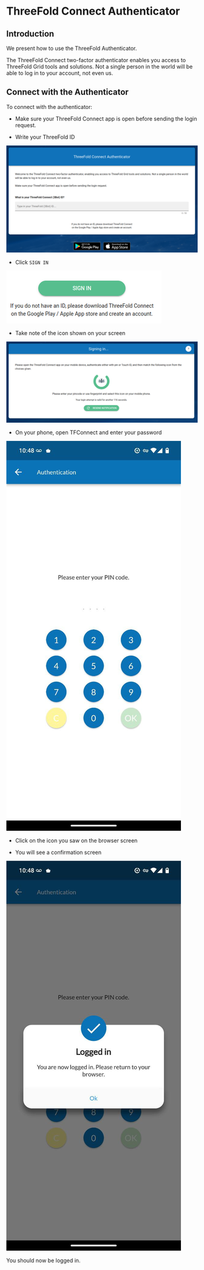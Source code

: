 <h1> ThreeFold Connect Authenticator</h1>



## Introduction

We present how to use the ThreeFold Authenticator. 

The ThreeFold Connect two-factor authenticator enables you access to ThreeFold Grid tools and solutions. Not a single person in the world will be able to log in to your account, not even us.

## Connect with the Authenticator

To connect with the authenticator:

- Make sure your ThreeFold Connect app is open before sending the login request.

- Write your ThreeFold ID

![](./img/tfconnect_authenticator_1.png)

- Click `SIGN IN`

![](./img/tfconnect_authenticator_2.png)

- Take note of the icon shown on your screen

![](./img/tfconnect_authenticator_3.png)

- On your phone, open TFConnect and enter your password

![](./img/tfconnect_enter_password.png)

- Click on the icon you saw on the browser screen

- You will see a confirmation screen

![](./img/tfconnect_logging_in.png)

You should now be logged in.